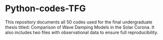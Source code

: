 # Python-codes-TFG
This repository documents all 50 codes used for the final undergraduate thesis titled: Comparison of Wave Damping Models in the Solar Corona. It also includes two files with observational data to ensure full reproducibility.
